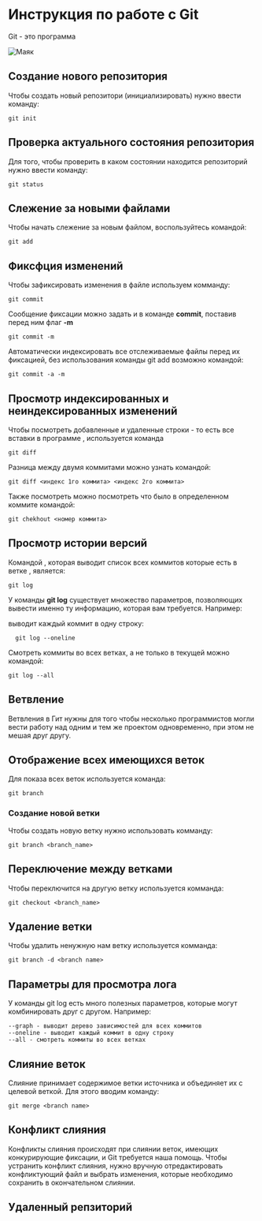 # Инструкция по работе с Git

Git - это программа

![Маяк](majak.jpg)

## Создание нового репозитория

Чтобы создать новый репозитори (инициализировать) нужно ввести команду:

    git init
    
## Проверка актуального состояния репозитория

Для того, чтобы проверить в каком состоянии находится репозиторий нужно ввести команду:

    git status
    
## Слежение за новыми файлами

Чтобы начать слежение за новым файлом, воспользуйтесь командой:

    git add

## Фиксфция изменений

Чтобы зафиксировать изменения в файле используем комманду:

    git commit

Сообщение фиксации можно задать и в команде **commit**, поставив перед ним флаг **-m**

    git commit -m

Автоматически индексировать все отслеживаемые файлы перед их фиксацией, без использования команды git add возможно командой:

    git commit -a -m 

## Просмотр индексированных и неиндексированных изменений

Чтобы посмотреть добавленные и удаленные строки - то есть все вставки в программе , используется команда

    git diff

Разница между двумя коммитами можно узнать командой:

    git diff <индекс 1го коммита> <индекс 2го коммита>

Также посмотреть можно посмотреть что было в определенном коммите командой:

    git chekhout <номер коммита>

## Просмотр истории версий

Командой , которая выводит список всех коммитов которые есть в ветке , является:

    git log

 У команды **git log** существует множество параметров, позволяющих вывести именно ту информацию, которая вам требуется. Например:

  выводит каждый коммит в одну строку:

      git log --oneline

Смотреть коммиты во всех ветках, а не только в текущей можно командой:

    git log --all

## Ветвление    

Ветвления в Гит нужны для того чтобы несколько программистов могли вести работу над одним и тем же проектом одновременно, при этом не мешая друг другу.

## Отображение всех имеющихся веток

Для показа всех веток используется команда:

    git branch
    
### Создание новой ветки

Чтобы создать новую ветку нужно использовать комманду: 

    git branch <branch_name>

## Переключение между ветками 

Чтобы переключится на другую ветку используется комманда: 

    git checkout <branch_name> 

## Удаление ветки

Чтобы удалить ненужную нам ветку используется комманда: 

    git branch -d <branch name>

## Параметры для просмотра лога

У команды git log есть много полезных параметров, которые могут комбинировать друг с другом. Например:

    --graph - выводит дерево зависимостей для всех коммитов
    --oneline - выводит каждый коммит в одну строку
    --all - смотреть коммиты во всех ветках

## Слияние веток

Слияние принимает содержимое ветки источника и объединяет их с целевой веткой. Для этого вводим команду:

    git merge <branch name>


## Конфликт слияния

Конфликты слияния происходят при слиянии веток, имеющих конкурирующие фиксации, и Git требуется наша помощь. 
Чтобы устранить конфликт слияния, нужно вручную отредактировать конфликтующий файл и выбрать изменения, которые необходимо сохранить в окончательном слиянии.

## Удаленный репзиторий
